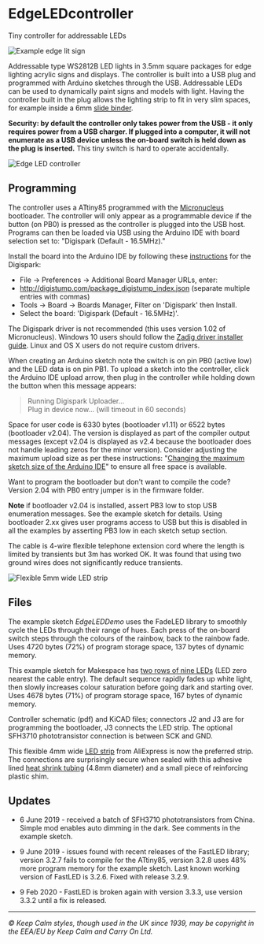 # EdgeLEDcontroller

 Tiny controller for addressable LEDs

![Example edge lit sign](https://raw.githubusercontent.com/riosil/EdgeLEDcontroller/master/images/keep_calm_sign.jpg)

Addressable type WS2812B LED lights in 3.5mm square packages for edge lighting acrylic signs and displays. The controller is built into a USB plug and programmed with Arduino sketches through the USB. Addressable LEDs can be used to dynamically paint signs and models with light. Having the controller built in the plug allows the lighting strip to fit in very slim spaces, for example inside a 6mm [slide binder](https://www.amazon.co.uk/gp/product/B00JPJA7QY).

**Security: by default the controller only takes power from the USB - it only requires power from a USB charger. If plugged into a computer, it will not enumerate as a USB device unless the on-board switch is held down as the plug is inserted.** This tiny switch is hard to operate accidentally.

![Edge LED controller](https://raw.githubusercontent.com/riosil/EdgeLEDcontroller/master/images/usb_board.jpg)

## Programming

The controller uses a ATtiny85 programmed with the [Micronucleus](https://github.com/micronucleus/micronucleus.git) bootloader. The controller will only appear as a programmable device if the button (on PB0) is pressed as the controller is plugged into the USB host. Programs can then be loaded via USB using the Arduino IDE with board selection set to: "Digispark (Default - 16.5MHz)."

Install the board into the Arduino IDE by following these [instructions](http://digistump.com/wiki/digispark/tutorials/connecting) for the Digispark:


* File → Preferences → Additional Board Manager URLs, enter:
* http://digistump.com/package_digistump_index.json (separate multiple entries with commas)
* Tools → Board → Boards Manager, Filter on 'Digispark' then Install.
* Select the board: 'Digispark (Default - 16.5MHz)'.

The Digispark driver is not recommended (this uses version 1.02 of Micronucleus). Windows 10 users should follow the [Zadig driver installer guide](https://github.com/micronucleus/micronucleus/tree/master/windows_driver_installer). Linux and OS X users do not require custom drivers.

When creating an Arduino sketch note the switch is on pin PB0 (active low) and the LED data is on pin PB1. To upload a sketch into the controller, click the Arduino IDE upload arrow, then plug in the controller while holding down the button when this message appears:

> Running Digispark Uploader...  
> Plug in device now... (will timeout in 60 seconds)

Space for user code is 6330 bytes (bootloader v1.11) or 6522 bytes (bootloader v2.04). The version is displayed as part of the compiler output messages (except v2.04 is displayed as v2.4 because the bootloader does not handle leading zeros for the minor version). Consider adjusting the maximum upload size as per these instructions: "[Changing the maximum sketch size of the Arduino IDE](https://gist.github.com/Ircama/22707e938e9c8f169d9fe187797a2a2c#user-content-changing-the-maximum-sketch-size-of-the-arduino-ide)" to ensure all free space is available.

Want to program the bootloader but don't want to compile the code? Version 2.04 with PB0 entry jumper is in the firmware folder.

**Note** if bootloader v2.04 is installed, assert PB3 low to stop USB enumeration messages. See the example sketch for details. Using bootloader 2.xx gives user programs access to USB but this is disabled in all the examples by asserting PB3 low in each sketch setup section.

The cable is 4-wire flexible telephone extension cord where the length is limited by transients but 3m has worked OK. It was found that using two ground wires does not significantly reduce transients.

![Flexible 5mm wide LED strip](https://raw.githubusercontent.com/riosil/EdgeLEDcontroller/master/images/led_flex_strip.jpg)

## Files

The example sketch *EdgeLEDDemo* uses the FadeLED library to smoothly cycle the LEDs through their range of hues. Each press of the on-board switch steps through the colours of the rainbow, back to the rainbow fade. Uses 4720 bytes (72%) of program storage space, 137 bytes of dynamic memory.

This example sketch for Makespace has [two rows of nine LEDs](https://raw.githubusercontent.com/riosil/EdgeLEDcontroller/master/images/sign_makespace.jpg) (LED zero nearest the cable entry). The default sequence rapidly fades up white light, then slowly increases colour saturation before going dark and starting over. Uses 4678 bytes (71%) of program storage space, 167 bytes of dynamic memory.

Controller schematic (pdf) and KiCAD files; connectors J2 and J3 are for programming the bootloader, J3 connects the LED strip. The optional SFH3710 phototransistor connection is between SCK and GND.

This flexible 4mm wide [LED strip](https://www.aliexpress.com/item/32889698964.html) from AliExpress is now the preferred strip. The connections are surprisingly secure when sealed with this adhesive lined [heat shrink tubing](https://www.aliexpress.com/item/32892500051.html) (4.8mm diameter) and a small piece of reinforcing plastic shim.

## Updates

* 6 June 2019 - received a batch of SFH3710 phototransistors from China. Simple mod enables auto dimming in the dark. See comments in the example sketch.

* 9 June 2019 - issues found with recent releases of the FastLED library; version 3.2.7 fails to compile for the ATtiny85, version 3.2.8 uses 48% more program memory for the example sketch. Last known working version of FastLED is 3.2.6. Fixed with release 3.2.9.

* 9 Feb 2020 - FastLED is broken again with version 3.3.3, use version 3.3.2 until a fix is released.

---
*© Keep Calm styles, though used in the UK since 1939, may be copyright in the EEA/EU by Keep Calm and Carry On Ltd.*